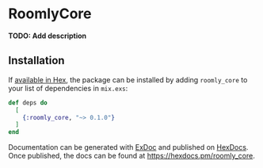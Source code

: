 # RoomlyCore

**TODO: Add description**

## Installation

If [available in Hex](https://hex.pm/docs/publish), the package can be installed
by adding `roomly_core` to your list of dependencies in `mix.exs`:

```elixir
def deps do
  [
    {:roomly_core, "~> 0.1.0"}
  ]
end
```

Documentation can be generated with [ExDoc](https://github.com/elixir-lang/ex_doc)
and published on [HexDocs](https://hexdocs.pm). Once published, the docs can
be found at <https://hexdocs.pm/roomly_core>.

